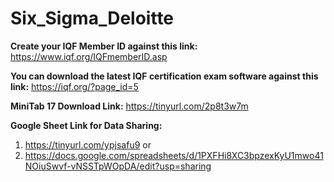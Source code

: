 # Six_Sigma_Deloitte

**Create your IQF Member ID against this link:** https://www.iqf.org/IQFmemberID.asp <br>

**You can download the latest IQF certification exam software against this link:** https://iqf.org/?page_id=5<br>

**MiniTab 17 Download Link:** https://tinyurl.com/2p8t3w7m<br>

**Google Sheet Link for Data Sharing:**
1. https://tinyurl.com/ypjsafu9 or<br>
2. https://docs.google.com/spreadsheets/d/1PXFHi8XC3bpzexKyU1mwo41NOiuSwvf-vNSSTpWOpDA/edit?usp=sharing


